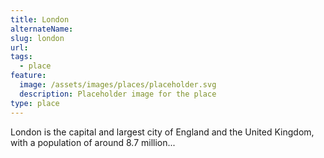```yaml
---
title: London
alternateName:
slug: london
url:
tags:
  - place
feature:
  image: /assets/images/places/placeholder.svg
  description: Placeholder image for the place
type: place
---
```


London is the capital and largest city of England and the United Kingdom, with a population of around 8.7 million...
